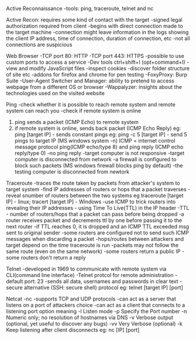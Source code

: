 Active Reconnaissance
-tools: ping, traceroute, telnet and nc

Active Recon: requires some kind of contact with the target
-signed legal authorization required from client
-begins with direct connection made to the target machine
-connection might leave information in the logs showing the client IP address, time of connection, duration of connection, etc
-not all connections are suspicious

Web Browser
-TCP port 80: HTTP
-TCP port 443: HTTPS
-possible to use custom ports to access a service
-Dev tools ctrl+shift+I (opt+command+I)
	-view and modify JavaScript files
	-inspect cookies
	-discover folder structure of site etc
-addons for firefox and chrome for pen testing
-FoxyProxy: Burp Suite
-User-Agent Switcher and Manager: ability to pretend to access webpage from a different OS or browser
-Wappalyzer: insights about the technologies used on the visited website

Ping
-check whether it is possible to reach remote system and remote system can reach you
-check if remote system is online
1. ping sends a packet (ICMP Echo) to remote system
2. if remote system is online, sends back packet (ICMP Echo Reply)
eg: ping [target IP] - sends constant pings
eg: ping -c 5 [target IP] - send 5 pings to target IP (MS windows system -n)
ICMP = internet control message protocol
ping(ICMP echo/type 8) and ping reply (ICMP echo reply/type 0)
-no ping reply
	-target computer is not responsive
	-target computer is disconnected from network
	-a firewall is configured to block such packets (MS windows firewall blocks ping by default)
	-the testing computer is disconnected from newtork

Traceroute
-traces the route taken by packets from attacker's system to target system
-find IP addresses of routers or hops that a packet traverses
-reveal snumber of routers between the two systems
eg traceroute [target IP] - linux; tracert [target IP] - Windows
-use ICMP to trick routers into revealing their IP addresses - using Time To Live(TTL) in the IP header
-TTL - number of routers/hops that a packet can pass before being dropped
-a router receives packet and decrements ttl by one before passing it to the next router
-if TTL reaches 0, it is dropped and an ICMP TTL exceeded msg sent to original sender
-some routers are configured not to send such ICMP messages when discarding a packet
-hops/routes between attackers and target depend on the time traceroute is run 
-packets may not follow the same route (even on the same network)
-some routers return a public IP
-some routers don't return a reply

Telnet
-developed in 1969 to communicate with remote system via CLI(command line interface)
-Telnet protcol for remote administration
-default port: 23
-sends all data, usernames and passwords in clear text 
-secure alternative (SSH: secure shell) protocol
eg: telnet [target IP] [port]

Netcat
-nc
-supports TCP and UDP protocols
-can act as a server that listens on a port of attackers choice
-can act as a client that connects to a listening port
option	meaning
-l	Listen mode
-p	Specify the Port number
-n	Numeric only; no resolution of hostnames via DNS
-v	Verbose output (optional, yet useful to discover any bugs)
-vv	Very Verbose (optional)
-k	Keep listening after client disconnects
eg: nc [IP] [port]

